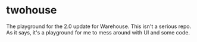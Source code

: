 # twohouse

The playground for the 2.0 update for Warehouse. This isn't a serious repo. As it says, it's a playground for me to mess around with UI and some code.
